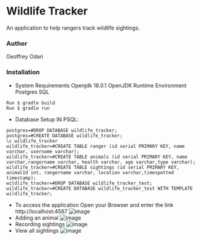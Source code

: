 # Wildlife Tracker

An application to help rangers track wildlife sightings.

### Author
Geoffrey Odari

### Installation

* System Requirements
Openjdk 18.0.1 
OpenJDK Runtime Environment 
Postgres SQL

```
Run $ gradle build
Run $ gradle run
```

* Database Setup
IN PSQL:
```
postgres=#DROP DATABASE wildlife_tracker;
postgres=#CREATE DATABASE wildlife_tracker;
\c wildlife_tracker
wildlife_tracker=#CREATE TABLE ranger (id serial PRIMARY KEY, name varchar, username varchar);
wildlife_tracker=#CREATE TABLE animals (id serial PRIMARY KEY, name varchar,rangername varchar, health varchar, age varchar,type varchar);
wildlife_tracker=#CREATE TABLE sightings (id serial PRIMARY KEY, animalId int, rangername varchar, location varchar,timespotted timestamp);
wildlife_tracker=#DROP DATABASE wildlife_tracker_test;
wildlife_tracker=#CREATE DATABASE wildlife_tracker_test WITH TEMPLATE wildlife_tracker;
```
* To access the application 
Open your Browser and enter the link http://localhost:4567
  ![image](https://drive.google.com/uc?export=view&id=1euAl99FEDHVamFNLjXKX06Yo6w-yZbnl)
* Adding an animal
  ![image](https://drive.google.com/uc?export=view&id=1uKZ1UJPxDgS3Uh458EJJOdgb4ezzhNji)
* Recording sightings
  ![image](https://drive.google.com/uc?export=view&id=17u79--uQLaX5CpnCurOCcz1NgpFpWAjM)
* View all sightings
  ![image](https://drive.google.com/uc?export=view&id=19fVIpQjDDaQMwPEWVbdhBpWpCSUvXXCH)